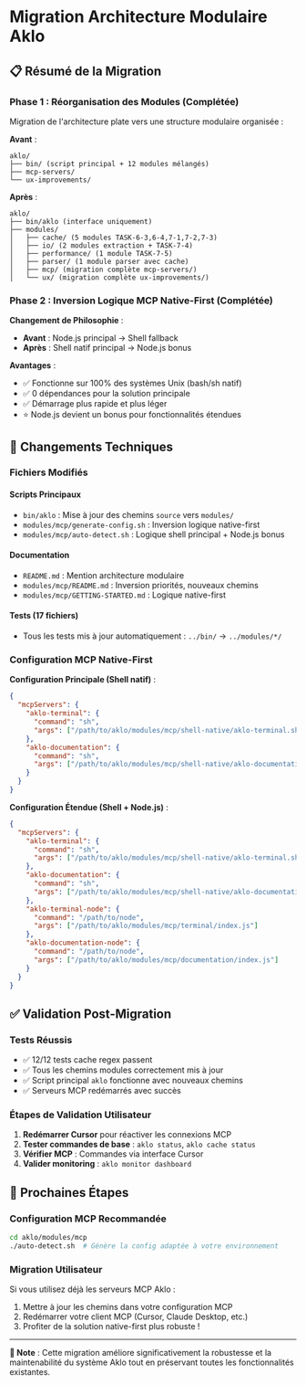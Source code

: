 # Migration Architecture Modulaire Aklo

## 📋 Résumé de la Migration

### Phase 1 : Réorganisation des Modules (Complétée)
Migration de l'architecture plate vers une structure modulaire organisée :

**Avant** :
```
aklo/
├── bin/ (script principal + 12 modules mélangés)
├── mcp-servers/
└── ux-improvements/
```

**Après** :
```
aklo/
├── bin/aklo (interface uniquement)
├── modules/
│   ├── cache/ (5 modules TASK-6-3,6-4,7-1,7-2,7-3)
│   ├── io/ (2 modules extraction + TASK-7-4)
│   ├── performance/ (1 module TASK-7-5)
│   ├── parser/ (1 module parser avec cache)
│   ├── mcp/ (migration complète mcp-servers/)
│   └── ux/ (migration complète ux-improvements/)
```

### Phase 2 : Inversion Logique MCP Native-First (Complétée)

**Changement de Philosophie** :
- **Avant** : Node.js principal → Shell fallback
- **Après** : Shell natif principal → Node.js bonus

**Avantages** :
- ✅ Fonctionne sur 100% des systèmes Unix (bash/sh natif)
- ✅ 0 dépendances pour la solution principale
- ✅ Démarrage plus rapide et plus léger
- ⭐ Node.js devient un bonus pour fonctionnalités étendues

## 🔧 Changements Techniques

### Fichiers Modifiés

#### Scripts Principaux
- `bin/aklo` : Mise à jour des chemins `source` vers `modules/`
- `modules/mcp/generate-config.sh` : Inversion logique native-first
- `modules/mcp/auto-detect.sh` : Logique shell principal + Node.js bonus

#### Documentation
- `README.md` : Mention architecture modulaire
- `modules/mcp/README.md` : Inversion priorités, nouveaux chemins
- `modules/mcp/GETTING-STARTED.md` : Logique native-first

#### Tests (17 fichiers)
- Tous les tests mis à jour automatiquement : `../bin/` → `../modules/*/`

### Configuration MCP Native-First

**Configuration Principale (Shell natif)** :
```json
{
  "mcpServers": {
    "aklo-terminal": {
      "command": "sh",
      "args": ["/path/to/aklo/modules/mcp/shell-native/aklo-terminal.sh"]
    },
    "aklo-documentation": {
      "command": "sh",
      "args": ["/path/to/aklo/modules/mcp/shell-native/aklo-documentation.sh"]
    }
  }
}
```

**Configuration Étendue (Shell + Node.js)** :
```json
{
  "mcpServers": {
    "aklo-terminal": {
      "command": "sh",
      "args": ["/path/to/aklo/modules/mcp/shell-native/aklo-terminal.sh"]
    },
    "aklo-documentation": {
      "command": "sh",
      "args": ["/path/to/aklo/modules/mcp/shell-native/aklo-documentation.sh"]
    },
    "aklo-terminal-node": {
      "command": "/path/to/node",
      "args": ["/path/to/aklo/modules/mcp/terminal/index.js"]
    },
    "aklo-documentation-node": {
      "command": "/path/to/node",
      "args": ["/path/to/aklo/modules/mcp/documentation/index.js"]
    }
  }
}
```

## ✅ Validation Post-Migration

### Tests Réussis
- ✅ 12/12 tests cache regex passent
- ✅ Tous les chemins modules correctement mis à jour
- ✅ Script principal `aklo` fonctionne avec nouveaux chemins
- ✅ Serveurs MCP redémarrés avec succès

### Étapes de Validation Utilisateur
1. **Redémarrer Cursor** pour réactiver les connexions MCP
2. **Tester commandes de base** : `aklo status`, `aklo cache status`
3. **Vérifier MCP** : Commandes via interface Cursor
4. **Valider monitoring** : `aklo monitor dashboard`

## 🚀 Prochaines Étapes

### Configuration MCP Recommandée
```bash
cd aklo/modules/mcp
./auto-detect.sh  # Génère la config adaptée à votre environnement
```

### Migration Utilisateur
Si vous utilisez déjà les serveurs MCP Aklo :
1. Mettre à jour les chemins dans votre configuration MCP
2. Redémarrer votre client MCP (Cursor, Claude Desktop, etc.)
3. Profiter de la solution native-first plus robuste !

---

**📝 Note** : Cette migration améliore significativement la robustesse et la maintenabilité du système Aklo tout en préservant toutes les fonctionnalités existantes.